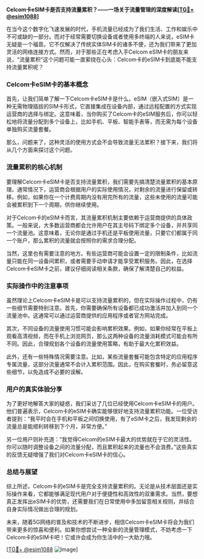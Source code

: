 **Celcom卡eSIM卡是否支持流量累积？——一场关于流量管理的深度解读[[TG💪+ @esim1088](https://t.me/s/esim1088)]**

在当今这个数字化飞速发展的时代，手机流量已经成为了我们生活、工作和娱乐中不可或缺的一部分。而对于经常需要切换设备或者使用多终端的人来说，eSIM卡无疑是一个福音。它不仅解决了传统实体SIM卡的诸多不便，还为我们带来了更加灵活的网络连接方式。然而，对于那些正在考虑入手Celcom eSIM卡的朋友来说，“流量累积”这个问题可能一直萦绕在心头：Celcom卡的eSIM卡到底能不能支持流量累积呢？

### Celcom卡eSIM卡的基本概念

首先，让我们简单了解一下Celcom卡eSIM卡是什么。eSIM（嵌入式SIM）是一种无需物理插拔的SIM卡形式，它直接集成在设备内部，通过远程配置的方式实现运营商的选择与绑定。这意味着，当你购买了Celcom卡的eSIM服务后，你可以轻松地将流量分配到多个设备上，比如手机、平板、智能手表等，而无需为每个设备单独购买流量套餐。

那么，问题来了，这种灵活的使用方式会不会导致流量无法累积？接下来，我们将从几个方面来探讨这个问题。

### 流量累积的核心机制

要理解Celcom卡eSIM卡是否支持流量累积，我们需要先搞清楚流量累积的基本原理。通常情况下，运营商会根据用户的实际使用情况，对剩余的流量进行保留或转移。例如，如果你在一个计费周期内没有用完所有的流量，这些未使用的流量可能会被累积到下一个周期，供你继续使用。

对于Celcom卡的eSIM卡而言，其流量累积机制主要依赖于运营商提供的具体政策。一般来说，大多数运营商都会允许用户在其主号码下绑定多个设备，并共享同一个流量池。这意味着，无论你是通过手机还是平板使用流量，只要它们都属于同一个账户，那么累积的流量就会按照你的需求合理分配。

当然，这里也有需要注意的地方。有些运营商可能会设置一定的限制条件，比如流量只能在同一设备间累积，或者需要手动申请才能享受累积服务。因此，在选择Celcom卡eSIM卡之前，建议仔细阅读相关条款，确保了解清楚自己的权益。

### 实际操作中的注意事项

虽然理论上Celcom卡eSIM卡是可以支持流量累积的，但在实际操作过程中，仍有一些细节需要特别注意。首先，你需要确保所有设备都已成功激活并加入到同一个流量池中。这通常可以通过运营商提供的应用程序或者官方网站完成。

其次，不同设备的流量使用习惯可能会影响累积效果。例如，如果你经常在平板上观看高清视频，而在手机上浏览网页，那么这两种设备的流量消耗模式可能会有所不同。因此，合理规划各个设备的流量使用策略，有助于最大化累积效益。

此外，还有一些特殊情况需要注意。比如，某些流量套餐可能包含特定的应用程序专属流量，这部分流量通常不会计入累积范围。因此，在购买套餐时，务必留意这些细节，以免造成不必要的误解。

### 用户的真实体验分享

为了更好地解答大家的疑惑，我们采访了几位已经使用Celcom卡eSIM卡的用户。他们普遍表示，Celcom卡的eSIM卡确实能够很好地支持流量累积功能。一位受访者提到：“我平时会在手机和平板之间切换使用，有了eSIM卡之后，我发现剩余的流量总是能顺利转移到下个月，非常方便。”

另一位用户则补充道：“我觉得Celcom的eSIM卡最大的优势就在于它的灵活性。你可以随时调整设备之间的流量分配，而且累积起来的流量也不会浪费。”这些真实的反馈无疑增强了我们对Celcom卡eSIM卡的信心。

### 总结与展望

综上所述，Celcom卡的eSIM卡是完全支持流量累积的。无论是从技术层面还是实际操作来看，它都能够满足现代用户对于便捷性和高效性的双重需求。当然，要想真正发挥出eSIM卡的优势，还需要我们在日常使用中多加留意相关规则，并结合自身实际情况做出合理的规划。

未来，随着5G网络的普及和技术的不断进步，相信Celcom卡eSIM卡将会为我们带来更多的惊喜和便利。如果你想尝试一种全新的流量管理模式，不妨考虑一下Celcom卡的eSIM卡吧！它或许会成为你生活中的一大助力哦。

[[TG💪+ @esim1088](https://t.me/s/esim1088) ![Image](https://i.postimg.cc/4NQfJmqS/Snipaste-2025-05-13-00-14-12.png)]